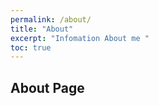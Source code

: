 ```yaml
---
permalink: /about/
title: "About"
excerpt: "Infomation About me "
toc: true
---
```



## About Page
